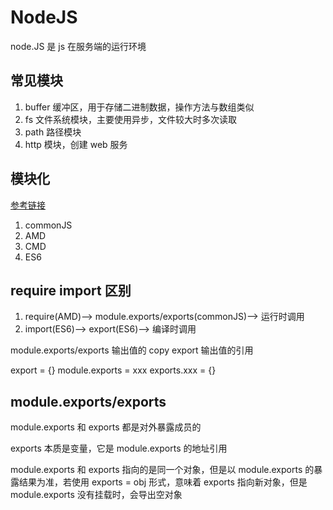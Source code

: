 # NodeJS

node.JS 是 js 在服务端的运行环境

## 常见模块

1. buffer 缓冲区，用于存储二进制数据，操作方法与数组类似
2. fs 文件系统模块，主要使用异步，文件较大时多次读取
3. path 路径模块
4. http 模块，创建 web 服务

## 模块化

[参考链接](https://juejin.cn/post/6844903576309858318?searchId=202308112200235D11EBBE1155E12E0DCD)

1. commonJS
2. AMD
3. CMD
4. ES6

## require import 区别

1. require(AMD)--> module.exports/exports(commonJS)--> 运行时调用
2. import(ES6)--> export(ES6)--> 编译时调用

module.exports/exports 输出值的 copy
export 输出值的引用

export = {} module.exports = xxx exports.xxx = {}

## module.exports/exports

module.exports 和 exports 都是对外暴露成员的

exports 本质是变量，它是 module.exports 的地址引用

module.exports 和 exports 指向的是同一个对象，但是以 module.exports 的暴露结果为准，若使用 exports = obj 形式，意味着 exports 指向新对象，但是 module.exports 没有挂载时，会导出空对象
